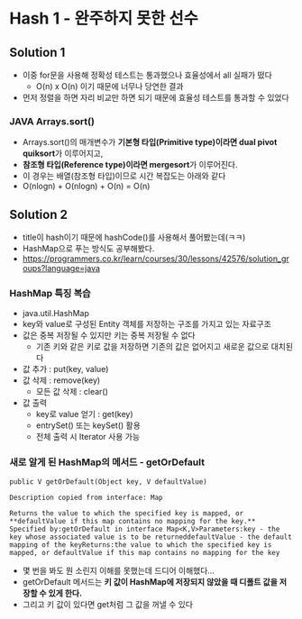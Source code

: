 # Hash 1 - 완주하지 못한 선수

## Solution 1
* 이중 for문을 사용해 정확성 테스트는 통과했으나 효율성에서 all 실패가 떴다
	* O(n) x O(n) 이기 때문에 너무나 당연한 결과
* 먼저 정렬을 하면 자리 비교만 하면 되기 때문에 효율성 테스트를 통과할 수 있었다

### JAVA Arrays.sort()
* Arrays.sort()의 매개변수가 **기본형 타입(Primitive type)이라면 dual pivot quiksort**가 이루어지고,
* **참조형 타입(Reference type)이라면 mergesort**가 이루어진다.
* 이 경우는 배열(참조형 타입)이므로 시간 복잡도는 아래와 같다
* O(nlogn) + O(nlogn) + O(n) = O(n)

## Solution 2
* title이 hash이기 때문에 hashCode()를 사용해서 풀어봤는데(ㅋㅋ)
* HashMap으로 푸는 방식도 공부해봤다.
* https://programmers.co.kr/learn/courses/30/lessons/42576/solution_groups?language=java

### HashMap 특징 복습
* java.util.HashMap
* key와 value로 구성된 Entity 객체를 저장하는 구조를 가지고 있는 자료구조
* 값은 중복 저장될 수 있지만 키는 중복 저장될 수 없다
	* 기존 키와 같은 키로 값을 저장하면 기존의 값은 없어지고 새로운 값으로 대치된다
* 값 추가 : put(key, value)
* 값 삭제 : remove(key)
	* 모든 값 삭제 : clear()
* 값 출력
	* key로 value 얻기 : get(key)
	* entrySet() 또는 keySet() 활용
	* 전체 출력 시 Iterator 사용 가능

### 새로 알게 된 HashMap의 메서드 - getOrDefault
```
public V getOrDefault(Object key, V defaultValue)

Description copied from interface: Map

Returns the value to which the specified key is mapped, or **defaultValue if this map contains no mapping for the key.**
Specified by:getOrDefault in interface Map<K,V>Parameters:key - the key whose associated value is to be returneddefaultValue - the default mapping of the keyReturns:the value to which the specified key is mapped, or defaultValue if this map contains no mapping for the key
```
* 몇 번을 봐도 뭔 소린지 이해를 못했는데 드디어 이해했다...
* getOrDefault 메서드는 **키 값이 HashMap에 저장되지 않았을 때 디폴트 값을 저장할 수 있게 한다.**
* 그리고 키 값이 있다면 get처럼 그 값을 꺼낼 수 있다